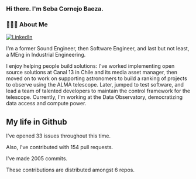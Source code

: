<h3> Hi there.  I'm Seba Cornejo Baeza.</h3>
<h3> 👨🏻‍💻 About Me </h3>
<a href="http://linkedin.com/in/sebastian-cornejo-baeza/"><img alt="LinkedIn" src="https://img.shields.io/badge/Seba%20Cornejo%20-informational?style=appveyor&logo=linkedin"></a>


I'm a former Sound Engineer, then Software Engineer, and last but not least, a MEng in Industrial Engineering.
 
I enjoy helping people build solutions: I've worked implementing open source solutions at Canal 13 in Chile and its 
media asset manager, then moved on to work on supporting astronomers to build a ranking of projects to observe using the
ALMA telescope. Later, jumped to test software, and lead a team of talented developers to maintain the control 
framework for the telescope. Currently, I'm working at the Data Observatory, democratizing data access and compute power.

<h2> My life in Github </h2>

I've opened 33 issues throughout this time.

Also, I've contributed with 154 pull requests.

I've made 2005 commits.

These contributions are distributed amongst 6 repos.

